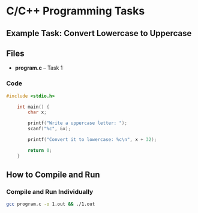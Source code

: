 # C/C++ Programming Tasks  

## Example Task: Convert Lowercase to Uppercase  

## Files  
- **program.c** – Task 1  

### Code  

```c
#include <stdio.h>

	int main() {
		char x;

		printf("Write a uppercase letter: ");
		scanf("%c", &x);

		printf("Convert it to lowercase: %c\n", x + 32);

		return 0;
	}
```
## How to Compile and Run  

### Compile and Run Individually  
```sh
gcc program.c -o 1.out && ./1.out
```